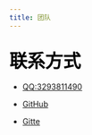```yaml
---
title: 团队
---
```


<script setup>
import {
  VPTeamPage,
  VPTeamPageTitle,
  VPTeamMembers
} from 'vitepress/theme'



const members = [
  {
    avatar: './img/海琴烟.jpg',
    name: '旧忆 残梦',
    title: '文档书写者，前端知识学习者',
    links: [
      { icon: {
              svg: '<svg t="1680878099708" class="icon" viewBox="0 0 1024 1024" version="1.1" xmlns="http://www.w3.org/2000/svg" p-id="7566" width="200" height="200"><path d="M512 0C229.283787 0 0.142041 234.942803 0.142041 524.867683c0 231.829001 146.647305 428.553077 350.068189 497.952484 25.592898 4.819996 34.976961-11.38884 34.976961-25.294314 0-12.45521-0.469203-45.470049-0.725133-89.276559-142.381822 31.735193-172.453477-70.380469-172.453477-70.380469-23.246882-60.569859-56.816233-76.693384-56.816234-76.693385-46.493765-32.58829 3.540351-31.948468 3.540351-31.948467 51.356415 3.71097 78.356923 54.086324 78.356923 54.086324 45.683323 80.19108 119.817417 57.072162 148.993321 43.593236 4.649376-33.91059 17.915029-57.029508 32.50298-70.167195-113.675122-13.222997-233.151301-58.223843-233.1513-259.341366 0-57.285437 19.919806-104.163095 52.678715-140.846248-5.246544-13.265652-22.820334-66.626844 4.990615-138.884127 0 0 42.996069-14.076094 140.760939 53.787741 40.863327-11.644769 84.627183-17.445825 128.177764-17.6591 43.465272 0.213274 87.271782 6.014331 128.135109 17.6591 97.679561-67.906489 140.59032-53.787741 140.59032-53.787741 27.938914 72.257282 10.407779 125.618474 5.118579 138.884127 32.844219 36.683154 52.593405 83.560812 52.593405 140.846248 0 201.586726-119.646798 245.990404-233.663158 258.957473 18.341577 16.208835 34.721032 48.199958 34.721032 97.210357 0 70.167195-0.639822 126.7275-0.639823 143.960051 0 14.033439 9.213443 30.370239 35.190235 25.209005 203.250265-69.527373 349.769606-266.123484 349.769605-497.867175C1023.857959 234.942803 794.673558 0 512 0" fill="#2c2c2c" p-id="7567"></path></svg>'
              }, link: '......'},
      { icon: {
              svg: '<svg t="1680878455322" class="icon" viewBox="0 0 1024 1024" version="1.1" xmlns="http://www.w3.org/2000/svg" p-id="9596" width="200" height="200"><path d="M891 428.8H465.8c-20.4 0-37 16.5-37 37v92.4c0 20.4 16.5 37 37 37h258.9c20.4 0 37 16.6 37 37v18.4c0 61.3-49.7 110.9-110.9 110.9H299.4c-20.4 0-37-16.6-37-37V373.2c0-61.3 49.7-110.9 110.9-110.9h517.6c20.4 0 37-16.5 37-37l0.1-92.3c0-20.4-16.5-37-37-37H373.3C220.2 96 96 220.2 96 373.3V891c0 20.4 16.6 37 37 37h545.4C816.2 928 928 816.3 928 678.4V465.8c0-20.4-16.6-37-37-37z" fill="#d81e06" p-id="9597"></path></svg>' 
              }, link: 'https://github.com/PiaoMi' },
 
     
        ],
  },
 
  
]
</script>

<VPTeamPage>
  <VPTeamPageTitle>
    <template #title>
      Yunzai bot 及其贡献者
    </template>
    <template #lead>
     此页面尚未完成，施工中
    </template>
  </VPTeamPageTitle>
  <VPTeamMembers
    size="medium"
    :members="members"
  />
</VPTeamPage>



## <font color=black size=6  >联系方式</font>
  
  

- [ QQ:3293811490](https://qm.qq.com/cgi-bin/qm/qr?k=stVxYiM6baJII6OwS9rWJcvs_loagz9G&noverify=0&personal_qrcode_source=3)

- [ GitHub ](https://github.com/PiaoMi)

- [Gitte ](https://gitee.com/ethereal-fgg)

